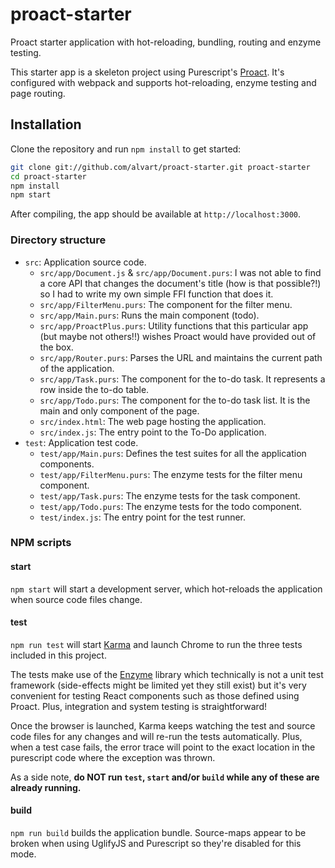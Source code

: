 # proact-starter
Proact starter application with hot-reloading, bundling, routing and enzyme testing.

This starter app is a skeleton project using Purescript's [Proact](https://github.com/alvart/proact). It's configured with webpack and supports hot-reloading, enzyme testing and page routing.

## Installation

Clone the repository and run `npm install` to get started:

```sh
git clone git://github.com/alvart/proact-starter.git proact-starter
cd proact-starter
npm install
npm start
```

After compiling, the app should be available at `http://localhost:3000`.

### Directory structure

- `src`: Application source code.
  - `src/app/Document.js` & `src/app/Document.purs`: I was not able to find a core API that changes the document's title (how is that possible?!) so I had to write my own simple FFI function that does it.
  - `src/app/FilterMenu.purs`: The component for the filter menu.
  - `src/app/Main.purs`: Runs the main component (todo).
  - `src/app/ProactPlus.purs`: Utility functions that this particular app (but maybe not others!!) wishes Proact would have provided out of the box.
  - `src/app/Router.purs`: Parses the URL and maintains the current path of the application.
  - `src/app/Task.purs`: The component for the to-do task. It represents a row inside the to-do table.
  - `src/app/Todo.purs`: The component for the to-do task list. It is the main and only component of the page.
  - `src/index.html`: The web page hosting the application.
  - `src/index.js`: The entry point to the To-Do application.
- `test`: Application test code.
  - `test/app/Main.purs`: Defines the test suites for all the application components.
  - `test/app/FilterMenu.purs`: The enzyme tests for the filter menu component.
  - `test/app/Task.purs`: The enzyme tests for the task component.
  - `test/app/Todo.purs`: The enzyme tests for the todo component.
  - `test/index.js`: The entry point for the test runner.

### NPM scripts

#### start

`npm start` will start a development server, which hot-reloads the application when source code files change.

#### test

`npm run test` will start [Karma](https://github.com/karma-runner/karma) and launch Chrome to run the three tests included in this project.

The tests make use of the [Enzyme](https://github.com/airbnb/enzyme) library which technically is not a unit test framework (side-effects might be limited yet they still exist) but it's very convenient for testing React components such as those defined using Proact. Plus, integration and system testing is straightforward!

Once the browser is launched, Karma keeps watching the test and source code files for any changes and will re-run the tests automatically. Plus, when a test case fails, the error trace will point to the exact location in the purescript code where the exception was thrown.

As a side note, **do NOT run `test`, `start` and/or `build` while any of these are already running.**

#### build

`npm run build` builds the application bundle. Source-maps appear to be broken when using UglifyJS and Purescript so they're disabled for this mode.
